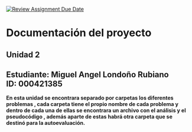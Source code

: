 [![Review Assignment Due Date](https://classroom.github.com/assets/deadline-readme-button-22041afd0340ce965d47ae6ef1cefeee28c7c493a6346c4f15d667ab976d596c.svg)](https://classroom.github.com/a/fz23fUQP)
# Documentación del proyecto
## Unidad 2

Estudiante: Miguel Angel Londoño Rubiano    
ID: 000421385
---

**En esta unidad se encontrara  separado por carpetas los diferentes problemas , cada carpeta tiene el propio nombre de cada problema y dentro de cada una de ellas se encontrara un archivo con el análisis y el pseudocódigo , además aparte de estas habrá otra carpeta que se destinó para la autoevaluación.**